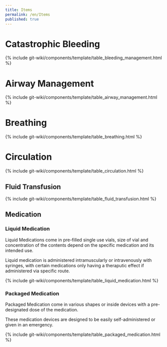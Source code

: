 ```yaml
---
title: Items
permalink: /en/Items
published: true
---
```


# Catastrophic Bleeding

{% include git-wiki/components/template/table_bleeding_management.html %}

# Airway Management

{% include git-wiki/components/template/table_airway_management.html %}

# Breathing

{% include git-wiki/components/template/table_breathing.html %}

# Circulation

{% include git-wiki/components/template/table_circulation.html %}

## Fluid Transfusion

{% include git-wiki/components/template/table_fluid_transfusion.html %}

## Medication
### Liquid Medication
Liquid Medications come in pre-filled single use vials, size of vial and concentration of the contents depend on the specific medication and its intended use.

Liquid medication is administered intramuscularly or intravenously with syringes, with certain medications only having a theraputic effect if administered via specific route.

{% include git-wiki/components/template/table_liquid_medication.html %}

### Packaged Medication
Packaged Medication come in various shapes or inside devices with a pre-designated dose of the medication.

These medication devices are designed to be easily self-administered or given in an emergency.

{% include git-wiki/components/template/table_packaged_medication.html %}